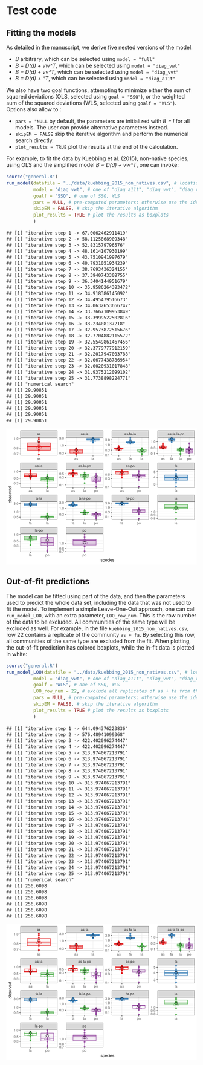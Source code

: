 Test code
================

## Fitting the models

As detailed in the manuscript, we derive five nested versions of the
model:

-   *B* arbitrary, which can be selected using `model = "full"`
-   *B = D(d) + vw^T*, which can be selected using `model = "diag_vwt"`
-   *B = D(d) + vv^T*, which can be selected using `model = "diag_vvt"`
-   *B = D(d) + ^T*, which can be selected using `model = "diag_a11t"`

We also have two goal functions, attempting to minimize either the sum
of squared deviations (OLS, selected using `goal = "SSQ"`), or the
weighted sum of the squared deviations (WLS, selected using
`goalf = "WLS"`). Options also allow to :

-   `pars = "NULL` by default, the parameters are initialized with *B =
    I* for all models. The user can provide alternative parameters
    instead.
-   `skipEM = FALSE` skip the iterative algorithm and perform the
    numerical search directly.
-   `plot_results = TRUE` plot the results at the end of the
    calculation.

For example, to fit the data by Kuebbing et al. (2015), non-native
species, using OLS and the simplified model *B = D(d) + vw^T*, one can
invoke:

``` r
source("general.R")
run_model(datafile = "../data/kuebbing_2015_non_natives.csv", # location of the data
          model = "diag_vwt", # one of "diag_a11t", "diag_vvt", "diag_vwt", or "full"
          goalf = "SSQ", # one of SSQ, WLS
          pars = NULL, # pre-computed parameters; otherwise use the identity matrix
          skipEM = FALSE, # skip the iterative algorithm
          plot_results = TRUE # plot the results as boxplots
          )
```

    ## [1] "iterative step 1 -> 67.0062462911419"
    ## [1] "iterative step 2 -> 58.1125868909348"
    ## [1] "iterative step 3 -> 52.831579796576"
    ## [1] "iterative step 4 -> 48.1614107930199"
    ## [1] "iterative step 5 -> 43.7510941997679"
    ## [1] "iterative step 6 -> 40.7931051934239"
    ## [1] "iterative step 7 -> 38.7693436324155"
    ## [1] "iterative step 8 -> 37.3940743308755"
    ## [1] "iterative step 9 -> 36.3404144951679"
    ## [1] "iterative step 10 -> 35.9586264383472"
    ## [1] "iterative step 11 -> 34.918386145092"
    ## [1] "iterative step 12 -> 34.495479516673"
    ## [1] "iterative step 13 -> 34.0632653666747"
    ## [1] "iterative step 14 -> 33.7667109953849"
    ## [1] "iterative step 15 -> 33.3999522502816"
    ## [1] "iterative step 16 -> 33.23408137218"
    ## [1] "iterative step 17 -> 32.9573872515676"
    ## [1] "iterative step 18 -> 32.7704882115572"
    ## [1] "iterative step 19 -> 32.5549861467456"
    ## [1] "iterative step 20 -> 32.3779777912159"
    ## [1] "iterative step 21 -> 32.2017947003788"
    ## [1] "iterative step 22 -> 32.0677438786954"
    ## [1] "iterative step 23 -> 32.0020931017848"
    ## [1] "iterative step 24 -> 31.9375212099102"
    ## [1] "iterative step 25 -> 31.7738898224771"
    ## [1] "numerical search"
    ## [1] 29.90851
    ## [1] 29.90851
    ## [1] 29.90851
    ## [1] 29.90851
    ## [1] 29.90851
    ## [1] 29.90851

![](README_files/figure-gfm/unnamed-chunk-1-1.png)<!-- -->

## Out-of-fit predictions

The model can be fitted using part of the data, and then the parameters
used to predict the whole data set, including the data that was not used
to fit the model. To implement a simple Leave-One-Out approach, one can
call `run_model_LOO`, with an extra parameter, `LOO_row_num`. This is
the row number of the data to be excluded. All communities of the same
type will be excluded as well. For example, in the file
`kuebbing_2015_non_natives.csv`, row 22 contains a replicate of the
community `as + fa`. By selecting this row, all communities of the same
type are excluded from the fit. When plotting, the out-of-fit prediction
has colored boxplots, while the in-fit data is plotted in white:

``` r
source("general.R")
run_model_LOO(datafile = "../data/kuebbing_2015_non_natives.csv", # location of the data
          model = "diag_vwt", # one of "diag_a11t", "diag_vvt", "diag_vwt", or "full"
          goalf = "WLS", # one of SSQ, WLS
          LOO_row_num = 22, # exclude all replicates of as + fa from the fit
          pars = NULL, # pre-computed parameters; otherwise use the identity matrix
          skipEM = FALSE, # skip the iterative algorithm
          plot_results = TRUE # plot the results as boxplots
          )
```

    ## [1] "iterative step 1 -> 644.094376223836"
    ## [1] "iterative step 2 -> 576.48941099368"
    ## [1] "iterative step 3 -> 422.402096274447"
    ## [1] "iterative step 4 -> 422.402096274447"
    ## [1] "iterative step 5 -> 313.974067213791"
    ## [1] "iterative step 6 -> 313.974067213791"
    ## [1] "iterative step 7 -> 313.974067213791"
    ## [1] "iterative step 8 -> 313.974067213791"
    ## [1] "iterative step 9 -> 313.974067213791"
    ## [1] "iterative step 10 -> 313.974067213791"
    ## [1] "iterative step 11 -> 313.974067213791"
    ## [1] "iterative step 12 -> 313.974067213791"
    ## [1] "iterative step 13 -> 313.974067213791"
    ## [1] "iterative step 14 -> 313.974067213791"
    ## [1] "iterative step 15 -> 313.974067213791"
    ## [1] "iterative step 16 -> 313.974067213791"
    ## [1] "iterative step 17 -> 313.974067213791"
    ## [1] "iterative step 18 -> 313.974067213791"
    ## [1] "iterative step 19 -> 313.974067213791"
    ## [1] "iterative step 20 -> 313.974067213791"
    ## [1] "iterative step 21 -> 313.974067213791"
    ## [1] "iterative step 22 -> 313.974067213791"
    ## [1] "iterative step 23 -> 313.974067213791"
    ## [1] "iterative step 24 -> 313.974067213791"
    ## [1] "iterative step 25 -> 313.974067213791"
    ## [1] "numerical search"
    ## [1] 256.6098
    ## [1] 256.6098
    ## [1] 256.6098
    ## [1] 256.6098
    ## [1] 256.6098
    ## [1] 256.6098

![](README_files/figure-gfm/unnamed-chunk-2-1.png)<!-- -->
